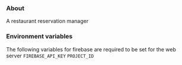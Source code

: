 ### About

A restaurant reservation manager

### Environment variables 

The following variables for firebase are required to be set for the web server 
 `FIREBASE_API_KEY`
 `PROJECT_ID`

